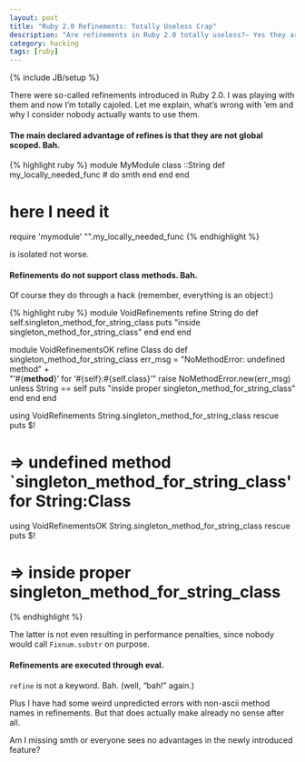 ```yaml
---
layout: post
title: "Ruby 2.0 Refinements: Totally Useless Crap"
description: "Are refinements in Ruby 2.0 totally useless?— Yes they are."
category: hacking
tags: [ruby]
---
```

{% include JB/setup %}

There were so-called refinements introduced in Ruby 2.0. I was playing with them and now I’m totally cajoled.
Let me explain, what’s wrong with ’em and why I consider nobody actually wants to use them.

#### The main declared advantage of refines is that they are not global scoped. Bah.

{% highlight ruby %}
module MyModule
  class ::String
    def my_locally_needed_func
      # do smth 
    end
  end
end

# here I need it
require 'mymodule'
"".my_locally_needed_func
{% endhighlight %}

is isolated not worse.

#### Refinements do not support class methods. Bah.

Of course they do through a hack (remember, everything is an object:)

{% highlight ruby %}
module VoidRefinements
  refine String do
    def self.singleton_method_for_string_class
      puts "inside singleton_method_for_string_class"
    end 
  end 
end

module VoidRefinementsOK
  refine Class do
    def singleton_method_for_string_class
      err_msg = "NoMethodError: undefined method" + \
                "‘#{__method__}’ for ‘#{self}:#{self.class}’"
      raise NoMethodError.new(err_msg) unless String == self
      puts "inside proper singleton_method_for_string_class"
    end 
  end 
end

using VoidRefinements
String.singleton_method_for_string_class rescue puts $!
# ⇒ undefined method `singleton_method_for_string_class' for String:Class

using VoidRefinementsOK
String.singleton_method_for_string_class rescue puts $!
# ⇒ inside proper singleton_method_for_string_class
{% endhighlight %}

The latter is not even resulting in performance penalties, since nobody would call `Fixnum.substr` on purpose.

#### Refinements are executed through eval.

`refine` is not a keyword. Bah. (well, “bah!” again.)

Plus I have had some weird unpredicted errors with non-ascii method names in refinements. But that does actually
make already no sense after all.

Am I missing smth or everyone sees no advantages in the newly introduced feature?

